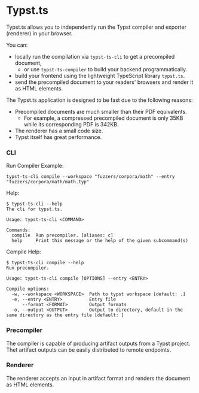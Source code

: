 # Typst.ts

Typst.ts allows you to independently run the Typst compiler and exporter (renderer) in your browser.

You can:

+ locally run the compilation via `typst-ts-cli` to get a precompiled document,
  + or use `typst-ts-compiler` to build your backend programmatically.
+ build your frontend using the lightweight TypeScript library `typst.ts`.
+ send the precompiled document to your readers' browsers and render it as HTML elements.

The Typst.ts application is designed to be fast due to the following reasons:
+ Precompiled documents are much smaller than their PDF equivalents.
  + For example, a compressed precompiled document is only 35KB while its corresponding PDF is 342KB.
+ The renderer has a small code size.
+ Typst itself has great performance.

### CLI

Run Compiler Example:

```shell
typst-ts-cli compile --workspace "fuzzers/corpora/math" --entry "fuzzers/corpora/math/math.typ"
```

Help:

```shell
$ typst-ts-cli --help
The cli for typst.ts.

Usage: typst-ts-cli <COMMAND>

Commands:
  compile  Run precompiler. [aliases: c]
  help     Print this message or the help of the given subcommand(s)
```

Compile Help:

```shell
$ typst-ts-cli compile --help
Run precompiler.

Usage: typst-ts-cli compile [OPTIONS] --entry <ENTRY>

Compile options:
  -w, --workspace <WORKSPACE>  Path to typst workspace [default: .]
  -e, --entry <ENTRY>          Entry file
      --format <FORMAT>        Output formats
  -o, --output <OUTPUT>        Output to directory, default in the same directory as the entry file [default: ]
```

### Precompiler

The compiler is capable of producing artifact outputs from a Typst project. Thet artifact outputs can be easily distributed to remote endpoints.

### Renderer

The renderer accepts an input in artifact format and renders the document as HTML elements.
